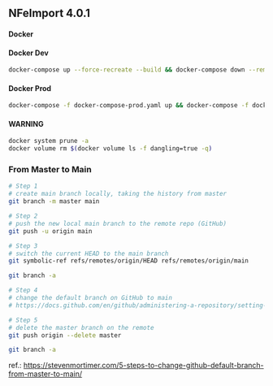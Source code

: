 ## NFeImport 4.0.1

#### Docker

#### Docker Dev

```bash
docker-compose up --force-recreate --build && docker-compose down --remove-orphans
```

#### Docker Prod

```bash
docker-compose -f docker-compose-prod.yaml up && docker-compose -f docker-compose-prod.yaml down --remove-orphans
```

#### WARNING 

```bash
docker system prune -a
docker volume rm $(docker volume ls -f dangling=true -q)
```

### From Master to Main

```bash
# Step 1 
# create main branch locally, taking the history from master
git branch -m master main

# Step 2 
# push the new local main branch to the remote repo (GitHub) 
git push -u origin main

# Step 3
# switch the current HEAD to the main branch
git symbolic-ref refs/remotes/origin/HEAD refs/remotes/origin/main

git branch -a

# Step 4
# change the default branch on GitHub to main
# https://docs.github.com/en/github/administering-a-repository/setting-the-default-branch

# Step 5
# delete the master branch on the remote
git push origin --delete master

git branch -a
```

ref.: https://stevenmortimer.com/5-steps-to-change-github-default-branch-from-master-to-main/